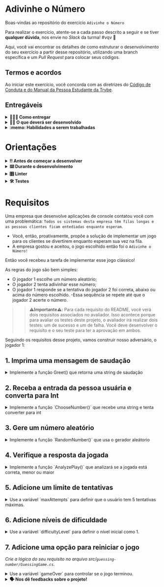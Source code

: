 # Adivinhe o Número

Boas-vindas ao repositório do exercício `Adivinhe o Número`

Para realizar o exercício, atente-se a cada passo descrito a seguir e se tiver **qualquer dúvida**, nos envie no _Slack_ da turma! #vqv 🚀

Aqui, você vai encontrar os detalhes de como estruturar o desenvolvimento do seu exercício a partir desse repositório, utilizando uma branch específica e um _Pull Request_ para colocar seus códigos.

## Termos e acordos

Ao iniciar este exercício, você concorda com as diretrizes do [Código de Conduta e do Manual da Pessoa Estudante da Trybe](https://app.betrybe.com/learn/student-manual/codigo-de-conduta-da-pessoa-estudante).

## Entregáveis

<details>
<summary><strong>🤷🏽‍♀️ Como entregar</strong></summary>

Para entregar o seu exercício, você deverá criar um _Pull Request_ neste repositório.

Lembre-se que você pode consultar nosso conteúdo sobre [Git & GitHub](https://app.betrybe.com/learn/course/5e938f69-6e32-43b3-9685-c936530fd326/module/fc998c60-386e-46bc-83ca-4269beb17e17/section/fe827a71-3222-4b4d-a66f-ed98e09961af/day/1a530297-e176-4c79-8ed9-291ae2950540/lesson/2b2edce7-9c49-4907-92a2-aa571f823b79) e nosso [Blog - Git & GitHub](https://blog.betrybe.com/tecnologia/git-e-github/) sempre que precisar!

</details>

<details>
<summary><strong>🧑‍💻 O que deverá ser desenvolvido</strong></summary>

Neste exercício você vai desenvolver uma aplicação Console que irá simular um jogo de adivinhar um número. Você irá praticar as estruturas de controle que você aprendeu até aqui.

</details>
  
<details>
  <summary><strong>:memo: Habilidades a serem trabalhadas</strong></summary>

Neste exercício, verificamos se você é capaz de:

- Entender a estrutura de um projeto C#.
- Fazer uso das estruturas condicionais.
- Emitir mensagens de retorno para diversas funções.
- Converter variáveis.

</details>

# Orientações

<details>
  <summary><strong>‼️ Antes de começar a desenvolver</strong></summary><br />

  1. Clone o repositório

  - Use o comando: `git clone git@github.com:tryber/csharp-0x-exercicio-adivinhe-o-numero.git`.
  - Entre na pasta do repositório que você acabou de clonar:
    - `cd csharp-0x-exercicio-adivinhe-o-numero`

  2. Instale as dependências

  - `dotnet restore`.
  
  3. Crie uma branch a partir da branch `master`

  - Verifique que você está na branch `master`
    - Exemplo: `git branch`
  - Se não estiver, mude para a branch `master`
    - Exemplo: `git checkout master`
  - Agora, crie uma branch à qual você vai submeter os `commits` do seu projeto
    - Você deve criar uma branch no seguinte formato: `nome-de-usuario-nome-do-projeto`
    - Exemplo: `git checkout -b joaozinho-csharp-0x-exercicio-adivinhe-o-numero`

  4. Adicione as mudanças ao _stage_ do Git e faça um `commit`

  - Verifique que as mudanças ainda não estão no _stage_
    - Exemplo: `git status` (deve aparecer listada a pasta _joaozinho_ em vermelho)
  - Adicione o novo arquivo ao _stage_ do Git
    - Exemplo:
      - `git add .` (adicionando todas as mudanças - _que estavam em vermelho_ - ao stage do Git)
      - `git status` (deve aparecer listado o arquivo _joaozinho/README.md_ em verde)
  - Faça o `commit` inicial
    - Exemplo:
      - `git commit -m 'iniciando o projeto x'` (fazendo o primeiro commit)
      - `git status` (deve aparecer uma mensagem tipo _nothing to commit_ )

  5. Adicione a sua branch com o novo `commit` ao repositório remoto

  - Usando o exemplo anterior: `git push -u origin joaozinho-csharp-0x-exercicio-adivinhe-o-numero`

  6. Crie um novo `Pull Request` _(PR)_

  - Vá até a página de _Pull Requests_ do [repositório no GitHub](https://github.com/tryber/csharp-0x-exercicio-adivinhe-o-numero`/pulls)
  - Clique no botão verde _"New pull request"_
  - Clique na caixa de seleção _"Compare"_ e escolha a sua branch **com atenção**
  - Coloque um título para a sua _Pull Request_
    - Exemplo: _"Cria tela de busca"_
  - Clique no botão verde _"Create pull request"_
  - Adicione uma descrição para o _Pull Request_ e clique no botão verde _"Create pull request"_
  - **Não se preocupe em preencher mais nada por enquanto!**
  - Volte até a [página de _Pull Requests_ do repositório](https://github.com/tryber/csharp-0x-exercicio-adivinhe-o-numero`/pulls) e confira que o seu _Pull Request_ está criado

</details>

<details>
  <summary><strong>⌨️ Durante o desenvolvimento</strong></summary><br/>

  - Faça `commits` das alterações que você fizer no código regularmente

  - Lembre-se sempre, após um (ou alguns) `commits`, de atualizar o repositório remoto

  - Os comandos que você utilizará com mais frequência são:
    1. `git status` _(para verificar o que está em vermelho - fora do stage - e o que está em verde - no stage)_
    2. `git add` _(para adicionar arquivos ao stage do Git)_
    3. `git commit` _(para criar um commit com os arquivos que estão no stage do Git)_
    4. `git push -u origin nome-da-branch` _(para enviar o commit para o repositório remoto na primeira vez que fizer o `push` de uma nova branch)_
    5. `git push` _(para enviar o commit para o repositório remoto após o passo anterior)_

</details>

<details>
  <summary><strong>🎛 Linter</strong></summary><br />

  Usaremos o [NetAnalyzer](https://docs.microsoft.com/pt-br/dotnet/fundamentals/code-analysis/overview) para fazer a análise estática do seu código.

  Este projeto já vem com as dependências relacionadas ao _linter_ configuradas no arquivo `main.yml`.

  O analisador já é instalado pelo plugin da `Microsoft C#` no `VSCode`. Para isso, basta fazer o download do [plugin](https://marketplace.visualstudio.com/items?itemName=ms-dotnettools.csharp) e instalá-lo.
</details>

<details>
  <summary><strong>🛠 Testes</strong></summary><br />

  O .NET já possui sua própria plataforma de testes.
  
  Este projeto já vem configurado e com suas dependências.

  ### Executando todos os testes

  Para executar os testes com o .NET, execute o comando dentro do diretório do seu projeto `src/<project>`!

  ```
  dotnet test
  ```

  ### Executando um teste específico

  Para executar um teste expecífico, basta executar o comando `dotnet test --filter Name~TestMethod1`.

  :warning: **Importante:** o comando irá executar testes cujo nome contêm `TestMethod1`.

  :warning: **O avaliador automático não necessariamente avalia seu projeto na ordem em que os requisitos aparecem no readme. Isso acontece para deixar o processo de avaliação mais rápido. Então, não se assuste se isso acontecer, ok?**

  ### Outras opções para testes
  - Algumas opções que podem lhe ajudar são:
    -  `-?|-h|--help`: exibem a descrição completa de como utilizar o comando.
    -  `-t|--list-tests`: lista todos os testes ao invés de executá-los.
    -  `-v|--verbosity <LEVEL>`: define o nível de detalhe na resposta dos testes.
      - `q | quiet`
      - `m | minimal`
      - `n | normal`
      - `d | detailed`
      - `diag | diagnostic`
      - Exemplo de uso: 
         ```
           dotnet test -v diag
         ```
         ou
         ```            
           dotnet test --verbosity=diagnostic
         ``` 
</details>

# Requisitos

Uma empresa que desenvolve aplicações de console contatou você com uma problemática: `Todos os sistemas desta empresa têm filas longas e as pessoas clientes ficam entediadas enquanto esperam`.

  - Você, então, proativamente, propõe a solução de implementar um jogo para os clientes se divertirem enquanto esperam sua vez na fila.
  - A empresa gostou e aceitou, o jogo escolhido então foi o `Adivinhe o Número!`

Então você recebeu a tarefa de implementar esse jogo clássico!

As regras do jogo são bem simples:
- O jogador 1 escolhe um número aleatório;
- O jogador 2 tenta adivinhar esse número;
- O jogador 1 responde se a tentativa do jogador 2 foi correta, abaixo ou acima do número escolhido.
-Essa sequência se repete até que o jogador 2 acerte o número.

>> **⚠️Importante⚠️:** Para cada requisito do README, você verá dois requisitos associados no avaliador. Isso acontece porque para avaliar os testes deste projeto, o avaliador irá realizar dois testes: um de sucesso e um de falha. Você deve desenvolver o requisito e o seu teste para ter a aprovação em ambos.

Seguindo os requisitos desse projeto, vamos construir nosso adversário, o jogador 1:

## 1. Imprima uma mensagem de saudação

<details>
  <summary>Implemente a função Greet() que retorna uma string de saudação</summary><br/>

> _Crie a lógica do seu requisito no arquivo src/`guessing-number/GuessingGame.cs`._

 A mensagem deverá ser exatamente:
 ```
 "---Bem-vindo ao Guessing Game---
 Para começar, tente adivinhar o número que eu pensei, entre -100 e 100!"
 ```

 > Crie essa lógica na função `Greet()`

 **O que será testado:**

Será testado que realizando diversas requisições à função implementada, a mesma retornará a mensagem de boas-vindas ao game.

</details>

## 2. Receba a entrada da pessoa usuária e converta para Int

<details>
  <summary>Implemente a função `ChooseNumber()` que recebe uma string e tenta converter para int</summary><br />

> _Crie a lógica do seu requisito no arquivo src/`guessing-number/GuessingGame.cs`._

> Se a string passada por parâmetro não for um número **inteiro**, a função deve retornar `"Entrada inválida! Não é um número."`

>  Se a string passada por parâmetro for um número **fora do range** (-100, 100), a função deve retornar `"Entrada inválida! Valor não está no range."` e definir a variável userValue para 0 novamente.

> Caso a string passada por parâmetro for válida, a função deve definir a variável `userValue para` o valor convertido e retornar a mensagem `"Número escolhido!"`;

**O que será testado:**

Será testado que a função implementada consegue converter a entrada da pessoa jogadora, que esteja em um range correto e retorne a mensagem adequada.

</details>

## 3. Gere um número aleatório

<details>
  <summary>Implemente a função `RandomNumber()` que usa o gerador aleátorio</summary><br />

> _Crie a lógica do seu requisito no arquivo src/`guessing-number/GuessingGame.cs`._

> A função deve usar a variável `random` com o método `GetInt` no range de -100 à 100 e definir o resultado para a variável randomValue

>  A função deve retornar a string `"A máquina escolheu um número de -100 à 100!"`

**O que será testado:**

Será testado que realizando diversas requisições à função implementada, a mesma retornará um número aleatório dentro do range esperado.

</details>

## 4. Verifique a resposta da jogada

<details>
  <summary>Implemente a função `AnalyzePlay()` que analizará se a jogada está correta, menor ou maior</summary><br />

> _Crie a lógica do seu requisito no arquivo src/`guessing-number/GuessingGame.cs`._
> A função deve comparar a variável userValue com a randomValue
  > Se o userValue for menor, você deve retornar a string `"Tente um número MAIOR"`
  > Se o userValue for maior, você deve retornar a string `"Tente um número MENOR"`
  > Se o userValue for igual, você deve retornar a string `"ACERTOU!"`

**O que será testado:**

Será testado que realizando diversas requisições à função implementada, a mesma retornará uma mensagem adequada da comparação do número escolhido pela pessoa jogadora e o número aleatório gerado pelo código.

</details>

## 5. Adicione um limite de tentativas

<details>
  <summary>Use a variável `maxAttempts` para definir que o usuário tem 5 tentativas máximas.</summary><br />

  <summary>Defina o valor inicial para a variavel `currentAttempts`.</summary><br />

  <summary>Altere a função `ChooseNumber()` para não permitir mais tentativas que o máximo.</summary><br />

> _Crie a lógica do seu requisito no arquivo src/`guessing-number/GuessingGame.cs`._

> Caso o usuário exceda o limite de tentativas a função deve retornar "Você excedeu o número máximo de tentativas! Tente novamente."

**O que será testado:**

Será testado que o software permite verificar o limite de tentativas que a pessoa jogadora teve de acertar o número e emita a mensagem solicitada caso esse número se alcance.

</details>

## 6. Adicione níveis de dificuldade

<details>
  <summary>Use a variável `difficultyLevel` para definir o nível inicial como 1.</summary><br />

  <summary>Crie a função `RandomNumberWithDifficult()` que usa o gerador aleátorio com níveis de dificuldade.</summary><br />

> _Crie a lógica do seu requisito no arquivo src/`guessing-number/GuessingGame.cs`._

> A função deve usar a variável `difficultyLevel` para definir qual range de número passar para o gerador.

> Caso a dificuldade seja igual à 1: o número sorteado deverá ser entre -100 e 100
> Caso a dificuldade seja igual à 2: o número sorteado deverá ser entre -500 e 5000
> Caso a dificuldade seja igual à 3: o número sorteado deverá ser entre -1000 e 1000

>  A função deve retornar a string `"A máquina escolheu um número de {-x} à {x}!"` sendo x o range respectivo.

**O que será testado:**

Será testado que o software terá os limites dos números gerados aleatoriamente e os números escolhidos pela pessoa jogadora alterados de acordo com a mudança do nível de dificuldade.

</details>

## 7. Adicione uma opção para reiniciar o jogo
_Crie a lógica do seu requisito no arquivo src/`guessing-number/GuessingGame.cs`._

<details>
  <summary>Use a variável `gameOver` para controlar se o jogo terminou.</summary><br />

  <summary>Crie a função `RestartGame()` que reseta as variáveis do jogo.</summary><br />
  <summary>Altere as funções `AnalyzePlay()` e `ChooseNumber()` para controlar o fim de jogo.</summary><br />

> Depois que o usuário acerta o número ou atinge o limite máximo de tentativas, você deve adicionar uma opção para reiniciar o jogo. Isso permitirá que o usuário jogue novamente sem precisar sair do programa.

> Caso o usuário tenha excedido o número de tentativas, a variável `gameOver` deve ser alterada.
> Caso o usuário acerte, a variável gameOver deve ser alterada.

> Caso o jogo tenha encerrado, a função AnalyzePlay deve retornar a string `"O jogo terminou. Deseja jogar novamente?"`

**O que será testado:**

Será testado que realizando diversas requisições à função implementada, a mesma irá reiniciar o jogo e colocar todas as variáveis em seus estados iniciais.

</details>

<details>
<summary><strong>🗣 Nos dê feedbacks sobre o projeto!</strong></summary>

Ao finalizar e submeter o projeto, não se esqueça de avaliar sua experiência preenchendo o formulário.
**Leva menos de 3 minutos!**

[Formulário de avaliação do projeto](https://be-trybe.typeform.com/to/ZTeR4IbH)

</details>